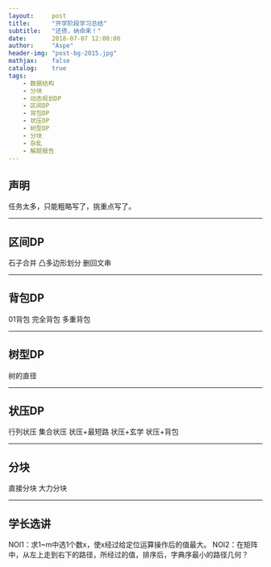 ```yaml
---
layout:     post
title:      "开学阶段学习总结"
subtitle:   "还债，纳命来！"
date:       2018-07-07 12:00:00
author:     "Aspe"
header-img: "post-bg-2015.jpg"
mathjax:    false
catalog:    true
tags:
    - 数据结构
    - 分块
    - 动态规划DP
    - 区间DP
    - 背包DP
    - 状压DP
    - 树型DP
    - 分块
    - 杂乱
    - 解题报告
---
```


## 声明
  任务太多，只能粗略写了，挑重点写了。

---

## 区间DP
  石子合并
  凸多边形划分
  删回文串

---

## 背包DP
  01背包
  完全背包
  多重背包

---

## 树型DP
  树的直径

---

## 状压DP
  行列状压
  集合状压
  状压+最短路
  状压+玄学
  状压+背包

---

## 分块
  直接分块
  大力分块

---

## 学长选讲
  NOI1：求1~m中选1个数x，使x经过给定位运算操作后的值最大。
  NOI2：在矩阵中，从左上走到右下的路径，所经过的值，排序后，字典序最小的路径几何？
  
